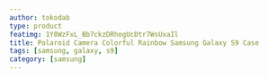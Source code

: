 ```yaml
---
author: tokodab
type: product
featimg: 1Y8WzFxL_Bb7ckzDRhogUcDtr7WsUxaIl
title: Polaroid Camera Colorful Rainbow Samsung Galaxy S9 Case
tags: [samsung, galaxy, s9]
category: [samsung]
---
```

